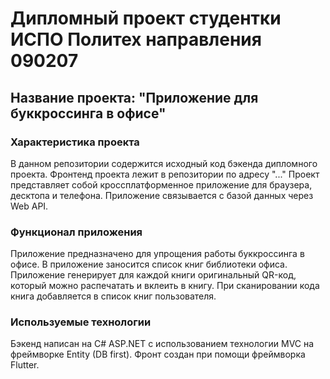 # Дипломный проект студентки ИСПО Политех направления 090207
## Название проекта: "Приложение для буккроссинга в офисе"

### Характеристика проекта
В данном репозитории содержится исходный код бэкенда дипломного проекта. Фронтенд проекта лежит в репозитории по адресу "..."
Проект представляет собой кроссплатформенное приложение для браузера, десктопа и телефона. Приложение связывается с базой данных через Web API.

### Функционал приложения
Приложение предназначено для упрощения работы буккроссинга в офисе. В приложение заносится список книг библиотеки офиса. Приложение генерирует для каждой книги оригинальный QR-код, который можно распечатать и вклеить в книгу. При сканировании кода книга добавляется в список книг пользователя.

### Используемые технологии
Бэкенд написан на С# ASP.NET с использованием технологии MVC на фреймворке Entity (DB first). Фронт создан при помощи фреймворка Flutter.